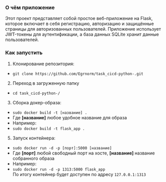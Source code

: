 ### О чём приложение
Этот проект представляет собой простое веб-приложение на Flask, которое включает в себя регистрацию, авторизацию и защищённые страницы для авторизованных пользователей.
Приложение использует JWT-токены для аутентификации, а база данных SQLite хранит данные пользователей.
  
### Как запустить

1. Клонирование репозитория:    
- `git clone https://github.com/Egrnorm/task_cicd-python-.git`  
  
2. Переход в загруженную папку  
- `cd task_cicd-python-/`  
  
3. Сборка докер-образа:  
- `sudo docker build -t [название] .`  
- Где **[название]** любое удобное название для образа
- Например:  
- `sudo docker build -t flask_app .`  
  
5. Запуск контейнера:  
- `sudo docker run -d -p [порт]:5000 [название]`  
- Где **[порт]** любой свободный порт на хосте, **[название]** название собранного образа  
- Например:  
- `sudo docker run -d -p 1313:5000 flask_app`  
По итогу контейнер будет доступен по адресу `127.0.0.1:1313`


